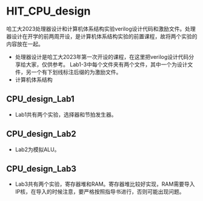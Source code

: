 # HIT_CPU_design
哈工大2023处理器设计和计算机体系结构实验verilog设计代码和激励文件。处理器设计在开学的前两周开设，是计算机体系结构实验的前置课程，故将两个实验的内容放在一起。
- 处理器设计是哈工大2023年第一次开设的课程，在这里把verilog设计代码分享给大家，仅供参考。
Lab1-3中每个文件夹有两个文件，其中一个为设计文件，另一个有下划线标注后缀的为激励文件。
- 计算机体系结构

## CPU_design_Lab1 ##
- Lab1共有两个实验，选择器和节拍发生器。

## CPU_design_Lab2 ##
- Lab2为模拟ALU。


## CPU_design_Lab3 ##
- Lab3共有两个实验，寄存器堆和RAM。寄存器堆比较好实现，RAM需要导入IP核，在导入的时候注意，要严格按照指导书进行，否则可能出现问题。